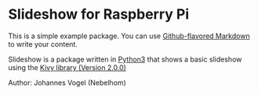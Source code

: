 # Slideshow for Raspberry Pi

This is a simple example package. You can use
[Github-flavored Markdown](https://guides.github.com/features/mastering-markdown/)
to write your content.

Slideshow is a package written in [Python3](https://www.python.org/) that shows a basic slideshow
using the [Kivy library (Version 2.0.0)](https://www.kivy.org)

Author: Johannes Vogel (Nebelhom)

